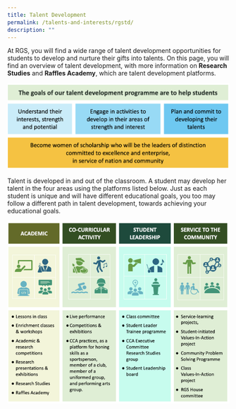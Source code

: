 ```yaml
---
title: Talent Development
permalink: /talents-and-interests/rgstd/
description: ""
---
```

At RGS, you will find a wide range of talent development opportunities for students to develop and nurture their gifts into talents. On this page, you will find an overview of talent development, with more information on **Research Studies** and **Raffles Academy**, which are talent development platforms.

![](/images/talentdevelopmentgoalsv2.png)

Talent is developed in and out of the classroom. A student may develop her talent in the four areas using the platforms listed below. Just as each student is unique and will have different educational goals, you too may follow a different path in talent development, towards achieving your educational goals.

![](/images/talent%20development%20table%202.png)